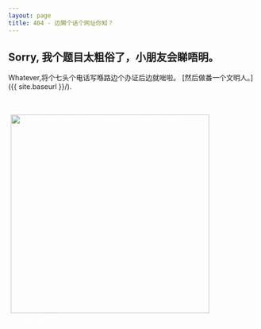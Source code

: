 ```yaml
---
layout: page
title: 404 - 边閪个话个网址你知？
---
```


## Sorry, 我个题目太粗俗了，小朋友会睇唔明。

Whatever,将个七头个电话写喺路边个办证后边就啱啦。 [然后做番一个文明人。]({{ site.baseurl }}/).

<font color="white">要反白的文字。<font>

[<img src="{{ site.baseurl }}/images/404.jpg" alt="Constructocat by https://github.com/jasoncostello" style="width: 400px;"/>]({{ site.baseurl }}/)